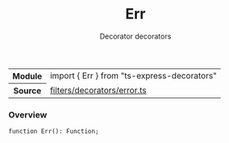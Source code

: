 <header class="symbol-info-header">    <h1 id="err">Err</h1>    <label class="symbol-info-type-label decorator">Decorator</label>    <label class="api-type-label decorators">decorators</label>  </header>
<section class="symbol-info">      <table class="is-full-width">        <tbody>        <tr>          <th>Module</th>          <td>            <div class="lang-typescript">                <span class="token keyword">import</span> { Err }                 <span class="token keyword">from</span>                 <span class="token string">"ts-express-decorators"</span>                            </div>          </td>        </tr>        <tr>          <th>Source</th>          <td>            <a href="https://romakita.github.io/ts-express-decorators/#//blob/v2.16.0/src/filters/decorators/error.ts#L0-L0">                filters/decorators/error.ts            </a>        </td>        </tr>                </tbody>      </table>    </section>

### Overview

<pre><code class="typescript-lang">function <span class="token function">Err</span><span class="token punctuation">(</span><span class="token punctuation">)</span><span class="token punctuation">:</span> Function<span class="token punctuation">;</span></code></pre>
